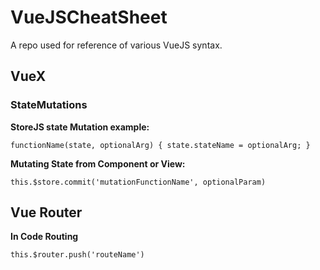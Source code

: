 # VueJSCheatSheet
A repo used for reference of various VueJS syntax.

## VueX

### StateMutations

**StoreJS state Mutation example:**

`functionName(state, optionalArg) {
  state.stateName = optionalArg;
}`

**Mutating State from Component or View:**

`this.$store.commit('mutationFunctionName', optionalParam)`

## Vue Router

**In Code Routing**

`this.$router.push('routeName')`

